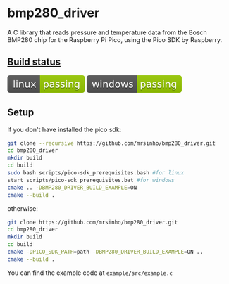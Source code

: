 # bmp280_driver

A C library that reads pressure and temperature data from the Bosch BMP280 chip for the Raspberry Pi Pico, using the Pico SDK by Raspberry.

## [Build status](https://github.com/MrSinho/PlyImporter/.ShCI)

[![linux_badge](.ShCI/linux-status.svg)](https://github.com/MrSinho/PlyImporter/.ShCI/linux-log.md)
[![windows_badge](.ShCI/windows-status.svg)](https://github.com/MrSinho/PlyImporter/.ShCI/windows-log.md)

## Setup
If you don't have installed the pico sdk:
```bash
git clone --recursive https://github.com/mrsinho/bmp280_driver.git
cd bmp280_driver
mkdir build
cd build
sudo bash scripts/pico-sdk_prerequisites.bash #for linux
start scripts/pico-sdk_prerequisites.bat #for windows
cmake .. -DBMP280_DRIVER_BUILD_EXAMPLE=ON
cmake --build .
```
otherwise:
```bash
git clone https://github.com/mrsinho/bmp280_driver.git
cd bmp280_driver
mkdir build
cd build
cmake -DPICO_SDK_PATH=path -DBMP280_DRIVER_BUILD_EXAMPLE=ON ..
cmake --build .
```

You can find the example code at `example/src/example.c`
